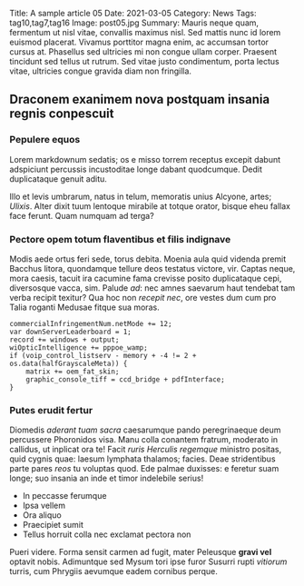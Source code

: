 Title: A sample article 05
Date: 2021-03-05
Category: News
Tags: tag10,tag7,tag16
Image: post05.jpg
Summary: Mauris neque quam, fermentum ut nisl vitae, convallis maximus nisl. Sed mattis nunc id lorem euismod placerat. Vivamus porttitor magna enim, ac accumsan tortor cursus at. Phasellus sed ultricies mi non congue ullam corper. Praesent tincidunt sed tellus ut rutrum. Sed vitae justo condimentum, porta lectus vitae, ultricies congue gravida diam non fringilla.

## Draconem exanimem nova postquam insania regnis conpescuit

### Pepulere equos

Lorem markdownum sedatis; os e misso torrem receptus excepit dabunt adspiciunt
percussis incustoditae longe dabant quodcumque. Dedit duplicataque genuit aditu.

Illo et levis umbrarum, natus in telum, memoratis unius Alcyone, artes;
*Ulixis*. Alter dixit tuum lentoque mirabile at totque orator, bisque eheu
fallax face ferunt. Quam numquam ad terga?

### Pectore opem totum flaventibus et filis indignave

Modis aede ortus feri sede, torus debita. Moenia aula quid videnda premit
Bacchus litora, quondamque tellure deos testatus victore, vir. Captas neque,
mora caesis, tacuit ira cacumine fama crevisse posito duplicataque cepi,
diversosque vacca, sim. Palude *ad*: nec amnes saevarum haut tendebat tam verba
recipit texitur? Qua hoc non *recepit nec*, ore vestes dum cum pro Talia roganti
Medusae fitque sua moras.

    commercialInfringementNum.netMode += 12;
    var downServerLeaderboard = 1;
    record += windows + output;
    wiOpticIntelligence += pppoe_wamp;
    if (voip_control_listserv - memory + -4 != 2 + os.data(halfGrayscaleMeta)) {
        matrix += oem_fat_skin;
        graphic_console_tiff = ccd_bridge + pdfInterface;
    }

### Putes erudit fertur

Diomedis *aderant tuam sacra* caesarumque pando peregrinaeque deum percussere
Phoronidos visa. Manu colla conantem fratrum, moderato in callidus, ut inplicat
ora te! Facit *ruris Herculis regemque* ministro positas, quid cygnis quae:
laesum lymphata thalamos; facies. Deae stridentibus parte pares *reos* tu
voluptas quod. Ede palmae duxisses: e feretur suam longe; suo insania an inde et
timor indelebile serius!

- In peccasse ferumque
- Ipsa vellem
- Ora aliquo
- Praecipiet sumit
- Tellus horruit colla nec exclamat pectora non

Pueri videre. Forma sensit carmen ad fugit, mater Peleusque **gravi vel**
optavit nobis. Adimuntque sed Mysum tori ipse furor Susurri rupti *vitiorum*
turris, cum Phrygiis aevumque eadem cornibus perque.
